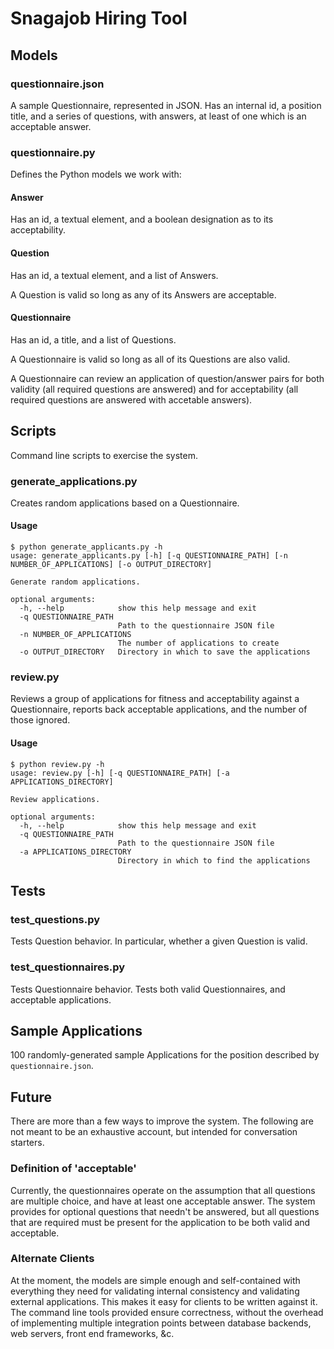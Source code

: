 # Snagajob Hiring Tool

## Models

### questionnaire.json

A sample Questionnaire, represented in JSON. Has an internal id, a
position title, and a series of questions, with answers, at least of
one which is an acceptable answer.

### questionnaire.py

Defines the Python models we work with:

#### Answer

Has an id, a textual element, and a boolean designation as to its
acceptability.

#### Question

Has an id, a textual element, and a list of Answers.

A Question is valid so long as any of its Answers are acceptable.

#### Questionnaire

Has an id, a title, and a list of Questions.

A Questionnaire is valid so long as all of its Questions are also
valid.

A Questionnaire can review an application of question/answer pairs for
both validity (all required questions are answered) and for
acceptability (all required questions are answered with accetable
answers).

## Scripts

Command line scripts to exercise the system.

### generate_applications.py

Creates random applications based on a Questionnaire.

#### Usage

```
$ python generate_applicants.py -h
usage: generate_applicants.py [-h] [-q QUESTIONNAIRE_PATH] [-n NUMBER_OF_APPLICATIONS] [-o OUTPUT_DIRECTORY]

Generate random applications.

optional arguments:
  -h, --help            show this help message and exit
  -q QUESTIONNAIRE_PATH
                        Path to the questionnaire JSON file
  -n NUMBER_OF_APPLICATIONS
                        The number of applications to create
  -o OUTPUT_DIRECTORY   Directory in which to save the applications
```

### review.py

Reviews a group of applications for fitness and acceptability against
a Questionnaire, reports back acceptable applications, and the number
of those ignored.

#### Usage

```
$ python review.py -h
usage: review.py [-h] [-q QUESTIONNAIRE_PATH] [-a APPLICATIONS_DIRECTORY]

Review applications.

optional arguments:
  -h, --help            show this help message and exit
  -q QUESTIONNAIRE_PATH
                        Path to the questionnaire JSON file
  -a APPLICATIONS_DIRECTORY
                        Directory in which to find the applications
```

## Tests

### test_questions.py

Tests Question behavior. In particular, whether a given Question is
valid.

### test_questionnaires.py

Tests Questionnaire behavior. Tests both valid Questionnaires, and
acceptable applications.

## Sample Applications

100 randomly-generated sample Applications for the position described
by `questionnaire.json`.

## Future

There are more than a few ways to improve the system. The following
are not meant to be an exhaustive account, but intended for
conversation starters.

### Definition of 'acceptable'

Currently, the questionnaires operate on the assumption that all
questions are multiple choice, and have at least one acceptable
answer. The system provides for optional questions that needn't be
answered, but all questions that are required must be present for the
application to be both valid and acceptable.

### Alternate Clients

At the moment, the models are simple enough and self-contained with
everything they need for validating internal consistency and
validating external applications. This makes it easy for clients to be
written against it. The command line tools provided ensure
correctness, without the overhead of implementing multiple integration
points between database backends, web servers, front end frameworks,
&c.
